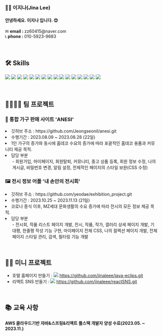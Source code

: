 <h3>🙋‍♀️ 이지나(Jina Lee)</h3> 
<h4>안녕하세요. 이지나 입니다. 😊</h4>
✉ <b>email : </b> zz60415@naver.com
<br>
📞 <b>phone : </b> 010-5923-9683

<br>
<br>
<br>

<h2>🛠 Skills</h2>
<div>
  <img src="https://img.shields.io/badge/java-007396?style=for-the-badge&logo=java&logoColor=white"> 
  <img src="https://img.shields.io/badge/html5-E34F26?style=for-the-badge&logo=html5&logoColor=white">
  <img src="https://img.shields.io/badge/css-1572B6?style=for-the-badge&logo=css3&logoColor=white">
  <img src="https://img.shields.io/badge/javascript-F7DF1E?style=for-the-badge&logo=javascript&logoColor=black">
  <img src="https://img.shields.io/badge/jquery-0769AD?style=for-the-badge&logo=jquery&logoColor=white">
  <img src="https://img.shields.io/badge/oracle-F80000?style=for-the-badge&logo=oracle&logoColor=white">
  <img src="https://img.shields.io/badge/mysql-4479A1?style=for-the-badge&logo=mysql&logoColor=white">
  <img src="https://img.shields.io/badge/firebase-FFCA28?style=for-the-badge&logo=firebase&logoColor=white">
  <img src="https://img.shields.io/badge/react-61DAFB?style=for-the-badge&logo=react&logoColor=black">
  <img src="https://img.shields.io/badge/vue.js-4FC08D?style=for-the-badge&logo=vue.js&logoColor=white">
  <img src="https://img.shields.io/badge/node.js-339933?style=for-the-badge&logo=Node.js&logoColor=white">
  <img src="https://img.shields.io/badge/springboot-6DB33F?style=for-the-badge&logo=springboot&logoColor=white">
  <img src="https://img.shields.io/badge/flutter-02569B?style=for-the-badge&logo=flutter&logoColor=white">
  <img src="https://img.shields.io/badge/amazonaws-232F3E?style=for-the-badge&logo=amazonaws&logoColor=white">
  <img src="https://img.shields.io/badge/apache tomcat-F8DC75?style=for-the-badge&logo=apachetomcat&logoColor=white">
  <img src="https://img.shields.io/badge/github-181717?style=for-the-badge&logo=github&logoColor=white">
</div>

<br>
<br>

<h2>👨‍👨‍👧‍👧 팀 프로젝트</h2>

<h3>🏡 통합 가구 판매 사이트 'ANESI'</h3> 
<li>깃허브 주소 : https://github.com/Jeongseonil/anesi.git</li> 
<li>수행기간 : 2023.08.09 ~ 2023.08.28 (22일)</li>
<li>1인 가구의 증가와 동시에 홈데코 수요의 증가에 따라 포괄적인 홈데코 용품과 커뮤니티 제공 목적.</li>
<li>담당 부분
  <ul> - 회원가입, 마이페이지, 회원탈퇴, 커뮤니티, 중고 상품 등록, 회원 정보 수정, 나의 게시글, 비밀번호 변경, 알림 설정, 전체적인 페이지의 스타일 보완(CSS 수정) </ul>
</li>

<h3>🖼 전시 정보 어플 '내 손안의 전시회'</h3> 
<li>깃허브 주소 : https://github.com/yeodae/exhibition_project.git</li> 
<li>수행기간 : 2023.10.25 ~ 2023.11.13 (21일)</li>
<li>코로나 종식 이후, MZ세대 문화생활의 수요 증가에 따라 전시의 모든 정보 제공 목적.</li>
<li>담당 부분
  <ul> - 전시회, 작품 리스트 페이지 개발, 전시, 작품, 작가, 갤러리 상세 페이지 개발, 기대평, 한줄평 작성 기능 구현, 마이페이지 전체 CSS, 나의 컬렉션 페이지 개발, 전체 페이지 스타일 관리, 검색, 필터링 기능 개발 </ul>
</li>

<br>

## 🤹‍♀️ 미니 프로젝트
* 호텔 홈페이지 만들기 : <img src="https://img.shields.io/badge/java-007396?style=for-the-badge&logo=java&logoColor=white"> https://github.com/jinaleee/java-eclips.git
* 리액트 SNS 만들기 : <img src="https://img.shields.io/badge/react-61DAFB?style=for-the-badge&logo=react&logoColor=black"> https://github.com/jinaleee/reactSNS.git

<br>

<h2>📚 교육 사항</h2>
<h4> AWS 클라우드기반 자바&스프링&리액트 풀스택 개발자 양성 수료(2023.05. ~ 2023.11.)</h4>

<br>
